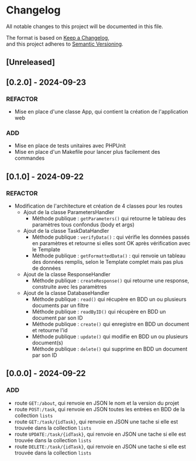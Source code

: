 # Changelog

All notable changes to this project will be documented in this file.

The format is based on [Keep a Changelog](https://keepachangelog.com/en/1.1.0/),  
and this project adheres to [Semantic Versioning](https://semver.org/spec/v2.0.0.html).

## [Unreleased]


## [0.2.0] - 2024-09-23

### REFACTOR

- Mise en place d'une classe App, qui contient la création de l'application web

### ADD

- Mise en place de tests unitaires avec PHPUnit
- Mise en place d'un Makefile pour lancer plus facilement des commandes


## [0.1.0] - 2024-09-22

### REFACTOR

- Modification de l'architecture et création de 4 classes pour les routes
  - Ajout de la classe ParametersHandler
    - Méthode publique : `getParameters()` qui retourne le tableau des paramètres tous confondus (body et args)
  - Ajout de la classe TaskDataHandler
    - Méthode publique : `verifyData()` : qui vérifie les données passés en paramètres et retourne si elles sont OK après vérification avec le Template
    - Méthode publique : `getFormattedData()` : qui renvoie un tableau des données remplis, selon le Template complet mais pas plus de données
  - Ajout de la classe ResponseHandler
    - Méthode publique : `createResponse()` qui retourne une response, construite avec les paramètres
  - Ajout de la classe DatabaseHandler
    - Méthode publique : `read()` qui récupère en BDD un ou plusieurs documents par un filtre
    - Méthode publique : `readByID()` qui récupère en BDD un document par son ID
    - Méthode publique : `create()` qui enregistre en BDD un document et retourne l'id
    - Méthode publique : `update()` qui modifie en BDD un ou plusieurs document(s)
    - Méthode publique : `delete()` qui supprime en BDD un document par son ID


## [0.0.0] - 2024-09-22

### ADD

- route `GET:/about`, qui renvoie en JSON le nom et la version du projet
- route `POST:/task`, qui renvoie en JSON toutes les entrées en BDD de la collection `lists`
- route `GET:/task/{idTask}`, qui renvoie en JSON une tache si elle est trouvée dans la collection `lists`
- route `UPDATE:/task/{idTask}`, qui renvoie en JSON une tache si elle est trouvée dans la collection `lists`
- route `DELETE:/task/{idTask}`, qui renvoie en JSON une tache si elle est trouvée dans la collection `lists`